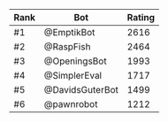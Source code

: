 Rank|Bot|Rating
---|---|---
#1|@EmptikBot|2616
#2|@RaspFish|2464
#3|@OpeningsBot|1993
#4|@SimplerEval|1717
#5|@DavidsGuterBot|1499
#6|@pawnrobot|1212

